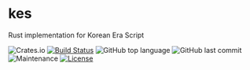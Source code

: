 # kes

Rust implementation for Korean Era Script

![Crates.io](https://img.shields.io/crates/v/kes?style=flat-square)
[![Build Status](https://img.shields.io/github/workflow/status/riey/kes-rs/CI?label=build&style=flat-square)](https://github.com/Riey/kes-rs/actions)
![GitHub top language](https://img.shields.io/github/languages/top/riey/kes-rs?color=light-green&style=flat-square)
![GitHub last commit](https://img.shields.io/github/last-commit/riey/kes-rs?style=flat-square)
![Maintenance](https://img.shields.io/maintenance/yes/2020?style=flat-square)
[![License](https://img.shields.io/badge/License-MIT-orange.svg?style=flat-square)](https://github.com/Riey/kes-rs/blob/master/LICENSE)
